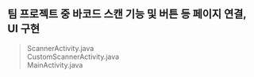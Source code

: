 ## 팀 프로젝트 중 바코드 스캔 기능 및 버튼 등 페이지 연결, UI 구현
> ScannerActivity.java  
> CustomScannerActivity.java  
> MainActivity.java
